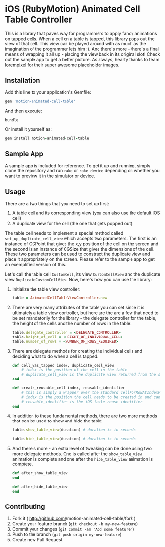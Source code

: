 iOS (RubyMotion) Animated Cell Table Controller
============================

This is a library that paves way for programmers to apply fancy animations on tapped cells. When a cell on a table is tapped, this library pops out the view of that cell. This view can be played around with as much as the imagination of the programmer lets him :). And there's more - there's a final means of wrapping it all up - placing the view back in its original slot! Check out the sample app to get a better picture. As always, hearty thanks to team [lorempixel](http://lorempixel.com/) for their super awesome placeholder images.

## Installation

Add this line to your application's Gemfile:
```ruby
gem 'motion-animated-cell-table'
```

And then execute:
```ruby
bundle
```

Or install it yourself as:
```ruby
gem install motion-animated-cell-table
```

## Sample App

A sample app is included for reference. To get it up and running, simply clone the repository and run ```rake``` or ```rake device``` depending on whether you want to preview it in the simulator or device.


## Usage

There are a two things that you need to set up first:
1. A table cell and its corresponding view (you can also use the default iOS cell)
2. A duplicate view for the cell (the one that gets popped out)

The table cell needs to implement a special method called ```set_up_duplicate_cell_view``` which accepts two parameters. The first is an instance of CGPoint that gives the x,y position of the cell on the screen and the second is an instance of CGSize that gives the dimensions of the cell. These two parameters can be used to construct the duplicate view and place it appropriately on the screen. Please refer to the sample app to get an exemplified version of this.

Let's call the table cell ```CustomCell```, its view ```CustomCellView``` and the duplicate view ```DuplicateCustomCellView```. Now, here's how you can use the library:

1.  Initialize the table view controller:
    ```ruby
    table = AnimatedCellTableViewController.new
    ```

2. There are very many attributes of the table you can set since it is ultimately a table view controller, but here are the are a few that need to be set mandatorily for the library - the delegate controller for the table, the height of the cells and the number of rows in the table:
    ```ruby
    table.delegate_controller = <DELEGATE_CONTROLLER>
    table.height_of_cell = <HEIGHT_OF_INDIVIDUAL_CELL>
    table.number_of_rows = <NUMBER_OF_ROWS_REQUIRED>
    ```

3. There are delegate methods for creating the individual cells and deciding what to do when a cell is tapped.
    ```ruby
    def cell_was_tapped index, duplicate_cell_view
        # index is the position of the cell in the table
        # duplicate_cell_view is the duplicate view returned from the set_up_duplicate_cell_view method
    end
    ```
    ```ruby
    def create_reusable_cell index, reusable_identifier
        # this is simply a wrapper over the standard cellForRowAtIndexPath method
        # index is the position the cell needs to be created in and can be used for the data selection
        # reusable_identifier is the iOS table reuse identifier
    end
    ```

4. In addition to these fundamental methods, there are two more methods that can be used to show and hide the table:
    ```ruby
    table.show_table_view(duration) # duration is in seconds
    ```
    ```ruby
    table.hide_table_view(duration) # duration is in seconds
    ```

5. And there's more - an extra level of tweaking can be done using two more delegate methods. One is called after the ```show_table_view``` animation is complete and one after the ```hide_table_view``` animation is complete.

    ```ruby
    def after_show_table_view
    end
    ```
    ```ruby
    def after_hide_table_view
    end
    ```

## Contributing

1. Fork it ( http://github.com/<my-github-username>/motion-animated-cell-table/fork )
2. Create your feature branch (`git checkout -b my-new-feature`)
3. Commit your changes (`git commit -am 'Add some feature'`)
4. Push to the branch (`git push origin my-new-feature`)
5. Create new Pull Request